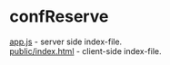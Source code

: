 confReserve
===========


<a href="./blob/master/app.js">app.js</a> - server side index-file.<br/>
<a href="./blob/master/public/index.html">public/index.html</a> - client-side index-file.

